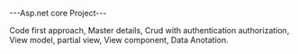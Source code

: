 ---Asp.net core Project--- 

Code first approach, 
Master details, 
Crud with authentication authorization, 
View model, partial view, 
View component, 
Data Anotation.
